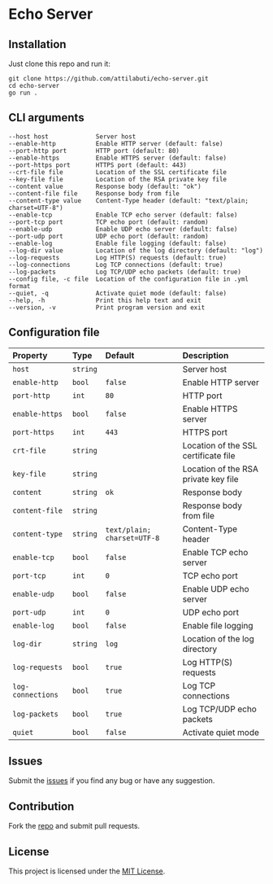 # Echo Server

## Installation

Just clone this repo and run it:

```
git clone https://github.com/attilabuti/echo-server.git
cd echo-server
go run .
```

## CLI arguments

```shell
--host host             Server host
--enable-http           Enable HTTP server (default: false)
--port-http port        HTTP port (default: 80)
--enable-https          Enable HTTPS server (default: false)
--port-https port       HTTPS port (default: 443)
--crt-file file         Location of the SSL certificate file
--key-file file         Location of the RSA private key file
--content value         Response body (default: "ok")
--content-file file     Response body from file
--content-type value    Content-Type header (default: "text/plain; charset=UTF-8")
--enable-tcp            Enable TCP echo server (default: false)
--port-tcp port         TCP echo port (default: random)
--enable-udp            Enable UDP echo server (default: false)
--port-udp port         UDP echo port (default: random)
--enable-log            Enable file logging (default: false)
--log-dir value         Location of the log directory (default: "log")
--log-requests          Log HTTP(S) requests (default: true)
--log-connections       Log TCP connections (default: true)
--log-packets           Log TCP/UDP echo packets (default: true)
--config file, -c file  Location of the configuration file in .yml format
--quiet, -q             Activate quiet mode (default: false)
--help, -h              Print this help text and exit
--version, -v           Print program version and exit
```

## Configuration file

| Property | Type | Default | Description |
|:---|:---|:---|:---|
| `host` | `string` | | Server host |
| `enable-http` | `bool` | `false` | Enable HTTP server |
| `port-http` | `int` | `80` | HTTP port |
| `enable-https` | `bool` | `false` | Enable HTTPS server |
| `port-https` | `int` | `443` | HTTPS port |
| `crt-file` | `string` | | Location of the SSL certificate file |
| `key-file` | `string` | | Location of the RSA private key file |
| `content` | `string` | `ok` | Response body |
| `content-file` | `string` | | Response body from file |
| `content-type` | `string` | `text/plain; charset=UTF-8` | Content-Type header |
| `enable-tcp` | `bool` | `false` | Enable TCP echo server |
| `port-tcp` | `int` | `0` | TCP echo port |
| `enable-udp` | `bool` | `false` | Enable UDP echo server |
| `port-udp` | `int` | `0` | UDP echo port |
| `enable-log ` | `bool` | `false` | Enable file logging |
| `log-dir` | `string` | `log` | Location of the log directory |
| `log-requests` | `bool` | `true` | Log HTTP(S) requests |
| `log-connections` | `bool` | `true` | Log TCP connections |
| `log-packets` | `bool` | `true` | Log TCP/UDP echo packets |
| `quiet` | `bool` | `false` | Activate quiet mode |

## Issues

Submit the [issues](https://github.com/attilabuti/echo-server/issues) if you find any bug or have any suggestion.

## Contribution

Fork the [repo](https://github.com/attilabuti/echo-server) and submit pull requests.

## License

This project is licensed under the [MIT License](https://github.com/attilabuti/echo-server/blob/main/LICENSE).